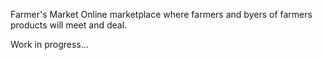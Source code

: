 Farmer's Market
Online marketplace where farmers and byers of farmers products will meet and deal.

Work in progress...

